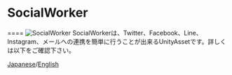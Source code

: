 # SocialWorker
====
![SocialWorker](https://qiita-image-store.s3.amazonaws.com/0/98018/dc39c8a8-ae3b-5323-d953-3b97e5a8cfa4.png)
SocialWorkerは、Twitter、Facebook、Line、Instagram、メールへの連携を簡単に行うことが出来るUnityAssetです。詳しくは以下をご確認下さい。

[Japanese](https://github.com/)/[English](https://github.com/)